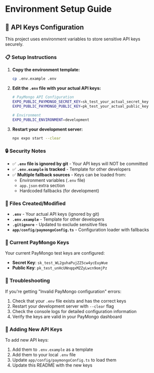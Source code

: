 # Environment Setup Guide

## 🔐 API Keys Configuration

This project uses environment variables to store sensitive API keys securely.

### 📋 Setup Instructions

1. **Copy the environment template:**
   ```bash
   cp .env.example .env
   ```

2. **Edit the `.env` file with your actual API keys:**
   ```bash
   # PayMongo API Configuration
   EXPO_PUBLIC_PAYMONGO_SECRET_KEY=sk_test_your_actual_secret_key
   EXPO_PUBLIC_PAYMONGO_PUBLIC_KEY=pk_test_your_actual_public_key
   
   # Environment
   EXPO_PUBLIC_ENVIRONMENT=development
   ```

3. **Restart your development server:**
   ```bash
   npx expo start --clear
   ```

### 🔒 Security Notes

- ✅ **`.env` file is ignored by git** - Your API keys will NOT be committed
- ✅ **`.env.example` is tracked** - Template for other developers
- ✅ **Multiple fallback sources** - Keys can be loaded from:
  - Environment variables (`.env` file)
  - `app.json` extra section
  - Hardcoded fallbacks (for development)

### 📁 Files Created/Modified

- **`.env`** - Your actual API keys (ignored by git)
- **`.env.example`** - Template for other developers
- **`.gitignore`** - Updated to exclude sensitive files
- **`app/config/paymongoConfig.ts`** - Configuration loader with fallbacks

### 🚀 Current PayMongo Keys

Your current PayMongo test keys are configured:
- **Secret Key**: `sk_test_WL2guhaPujZZ5cw4ycEuyWue`
- **Public Key**: `pk_test_unHcUNnqqxMZZyLwcn9omjPz`

### 🔧 Troubleshooting

If you're getting "Invalid PayMongo configuration" errors:

1. Check that your `.env` file exists and has the correct keys
2. Restart your development server with `--clear` flag
3. Check the console logs for detailed configuration information
4. Verify the keys are valid in your PayMongo dashboard

### 📝 Adding New API Keys

To add new API keys:

1. Add them to `.env.example` as a template
2. Add them to your local `.env` file
3. Update `app/config/paymongoConfig.ts` to load them
4. Update this README with the new keys